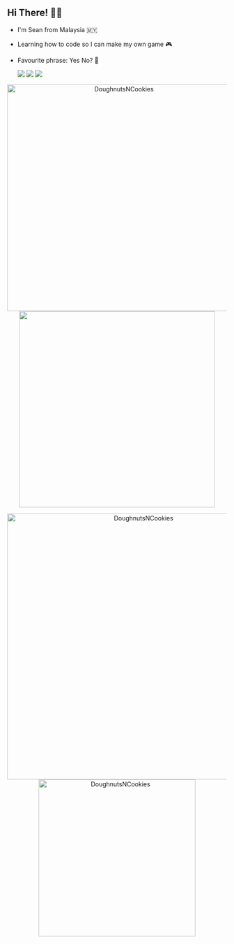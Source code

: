 ## Hi There! ✌🏻

* I'm Sean from Malaysia 🇲🇾
* Learning how to code so I can make my own game 🎮
* Favourite phrase: Yes No? 🤔

     <a href="https://www.instagram.com/sean.chuahtseyung/" target="_blank"><img src="https://img.shields.io/badge/Instagram-E4405F?style=for-the-badge&logo=instagram&logoColor=white"></a> <a href="https://www.facebook.com/profile.php?id=100008226551923" target="_blank"><img src="https://img.shields.io/badge/Facebook-1877F2?style=for-the-badge&logo=facebook&logoColor=white"></a>  <a href="mailto:chuahtseyung2002@gmail.com?subject=Hello!" target="_blank"><img src="https://img.shields.io/badge/Gmail-D14836?style=for-the-badge&logo=gmail&logoColor=white"></a>

<p align="center">
     <a href="https://github.com/DoughnutsNCookies">
          <img align="center" src = "https://github-readme-stats.vercel.app/api?username=DoughnutsNCookies&count_private=true&show_icons=true&hide=issues&hide_border=true&theme=tokyonight" width="520" alt="DoughnutsNCookies"/>
     <a href="https://github.com/DoughnutsNCookies">
          <img align="center" src="https://github-readme-streak-stats.herokuapp.com/?user=DoughnutsNCookies&theme=tokyonight&hide_border=true" width="450"/>
     </a>
</p>

<p align="center">
     <a href="https://github.com/DoughnutsNCookies">
          <img align="center" src="https://github-profile-summary-cards.vercel.app/api/cards/profile-details?username=DoughnutsNCookies&theme=tokyonight&hide_border=true"  width="610" alt="DoughnutsNCookies"/>
     <a href="https://github.com/DoughnutsNCookies">
          <img align="center" src="https://github-readme-stats.vercel.app/api/top-langs?username=DoughnutsNCookies&show_icons=true&locale=en&layout=compact&theme=tokyonight&hide_border=true" width="360" alt="DoughnutsNCookies"/>
     </a>
</p>  
